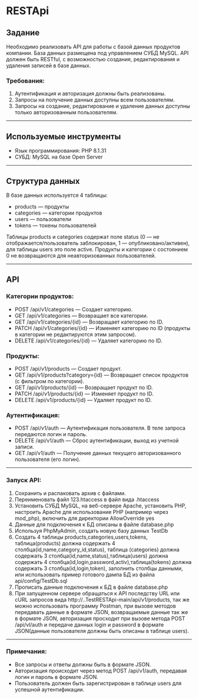# RESTApi
## Задание
Необходимо реализовать API для работы с базой данных продуктов компании. База данных размещена под управлением СУБД MySQL. API должен быть RESTful, с возможностью создания, редактирования и удаления записей в базе данных.

### Требования:
1. Аутентификация и авторизация должны быть реализованы.
2. Запросы на получение данных доступны всем пользователям.
3. Запросы на создание, редактирование и удаление данных доступны только авторизованным пользователям.

---

## Используемые инструменты
- Язык программирования: PHP 8.1.31
- СУБД: MySQL на базе Open Server

---

## Структура данных
В базе данных используется 4 таблицы:
- products — продукты
- categories — категории продуктов
- users — пользователи
- tokens — токены пользователей

Таблицы products и categories содержат поле status (0 — не отображается/пользователь заблокирован, 1 — опубликовано/активен), для таблицы users это поле active. Продукты и категории с состоянием 0 не возвращаются для неавторизованных пользователей.

---

## API
### Категории продуктов:
- POST /api/v1/categories — Создает категорию.
- GET /api/v1/categories — Возвращает все категории.
- GET /api/v1/categories/{id} — Возвращает категорию по ID.
- PATCH /api/v1/categories/{id} — Изменяет категорию по ID (продукты в категории не редактируются этим запросом).
- DELETE /api/v1/categories/{id} — Удаляет категорию по ID.

### Продукты:
- POST /api/v1/products — Создает продукт.
- GET /api/v1/products?category={id} — Возвращает список продуктов (с фильтром по категории).
- GET /api/v1/products/{id} — Возвращает продукт по ID.
- PATCH /api/v1/products/{id} — Изменяет продукт по ID.
- DELETE /api/v1/products/{id} — Удаляет продукт по ID.

### Аутентификация:
- POST /api/v1/auth — Аутентификация пользователя. В теле запроса передаются логин и пароль.
- DELETE /api/v1/auth — Сброс аутентификации, выход из учетной записи.
- GET /api/v1/auth — Получение данных текущего авторизованного пользователя (его логин).

---

 ### Запуск API:
1. Сохранить и распаковать архив с файлами.
2. Переименовать файл 123.htaccess в файл вида .htaccess
3. Установить СУБД MySQL, на веб-сервере Apache, установить PHP, настроить Apache для использование PHP (например через mod_php), включить для директории AllowOverride yes
4. Данные для подключения к БД описаны в файле database.php
5. Используя PhpMyAdmin, создать новую базу данных TestDb
6. Создать 4 таблицы products,categories,users,tokens, таблица(products) должна содержать 4 столбца(id,name,category_id,status), таблица (categories) должна содержать 3 столбца(id,name,status),таблица(users) должна содержать 4 столбца(id,login,password,activ),таблица(tokens) должна содержать 3 столбца(id,login,token), заполнить столбцы данными, или использовать пример готового дампа БД из файла api/config/TestDb.sql
7. Прописать данные подключения к БД в файле database.php
8. При запущенном сервере обращаться к API последству URL или cURL запросов вида http://..TestRESTApi-main/api/v1/products, так же можно использовать программу Postman, при вызове методов передавать данные в формате JSON, возвращаемые данные так же в формате JSON, авторизация просходит при вызове метода POST /api/vl/auth и передаче данных login и password в формате JSON(данные пользователя должны быть описаны в таблице users).

---

 ### Примечания:
- Все запросы и ответы должны быть в формате JSON.
- Авторизация происходит через метод POST /api/v1/auth, передавая логин и пароль в формате JSON.
- Пользователь должен быть зарегистрирован в таблице users для успешной аутентификации.


